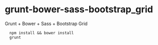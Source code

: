 grunt-bower-sass-bootstrap_grid
===============================

Grunt + Bower + Sass + Bootstrap Grid


```
  npm install && bower install
  grunt 
```  
